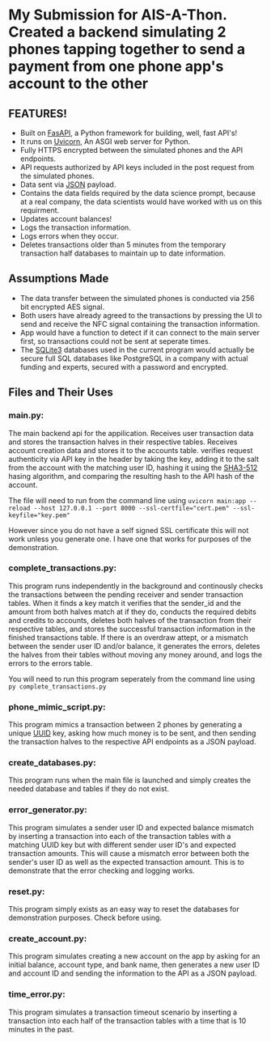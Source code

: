 # My Submission for AIS-A-Thon. Created a backend simulating 2 phones tapping together to send a payment from one phone app's account to the other  
  
## FEATURES!
- Built on [FasAPI](https://fastapi.tiangolo.com/), a Python framework for building, well, fast API's!  
- It runs on [Uvicorn](https://www.uvicorn.org/), An ASGI web server for Python.
- Fully HTTPS encrypted between the simulated phones and the API endpoints.  
- API requests authorized by API keys included in the post request from the simulated phones.  
- Data sent via [JSON](https://en.wikipedia.org/wiki/JSON) payload.  
- Contains the data fields required by the data science prompt, because at a real company, the data scientists would have worked with us on this requirment.  
- Updates account balances!  
- Logs the transaction information.  
- Logs errors when they occur.  
- Deletes transactions older than 5 minutes from the temporary transaction half databases to maintain up to date information.  

## Assumptions Made
- The data transfer between the simulated phones is conducted via 256 bit encrypted AES signal.  
- Both users have already agreed to the transactions by pressing the UI to send and receive the NFC signal containing the transaction information.  
- App would have a function to detect if it can connect to the main server first, so transactions could not be sent at seperate times.  
- The [SQLite3](https://en.wikipedia.org/wiki/SQLite) databases used in the current program would actually be secure full SQL databases like PostgreSQL in a company with actual funding and experts, secured with a password and encrypted.

## Files and Their Uses  

### main.py:  
The main backend api for the appilication. Receives user transaction data and stores the transaction halves in their respective tables. Receives account creation data and stores it to the accounts table. verifies request authenticity via API key in the header by taking the key, adding it to the salt from the account with the matching user ID, hashing it using the [SHA3-512](https://en.wikipedia.org/wiki/SHA-3) hasing algorithm, and comparing the resulting hash to the API hash of the account.  
  
The file will need to run from the command line using `uvicorn main:app --reload --host 127.0.0.1 --port 8000 --ssl-certfile="cert.pem" --ssl-keyfile="key.pem"`  
  
However since you do not have a self signed SSL certificate this will not work unless you generate one. I have one that works for purposes of the demonstration.  
  
### complete_transactions.py:  
This program runs independently in the background and continously checks the transactions between the pending receiver and sender transaction tables. When it finds a key match it verifies that the sender_id and the amount from both halves match at if they do, conducts the required debits and credits to accounts, deletes both halves of the transaction from their respective tables, and stores the successful transaction information in the finished transactions table. If there is an overdraw attept, or a mismatch between the sender user ID and/or balance, it generates the errors, deletes the halves from their tables without moving any money around, and logs the errors to the errors table.  
  
You will need to run this program seperately from the command line using `py complete_transactions.py`  

### phone_mimic_script.py:  
This program mimics a transaction between 2 phones by generating a unique [UUID](https://en.wikipedia.org/wiki/Universally_unique_identifier) key, asking how much money is to be sent, and then sending the transaction halves to the respective API endpoints as a JSON payload.  
  
### create_databases.py:  
This program runs when the main file is launched and simply creates the needed database and tables if they do not exist.  
  
### error_generator.py:  
This program simulates a sender user ID and expected balance mismatch by inserting a transaction into each of the transaction tables with a matching UUID key but with different sender user ID's and expected transaction amounts. This will cause a mismatch error between both the sender's user ID as well as the expected transaction amount. This is to demonstrate that the error checking and logging works.  
  
### reset.py:  
This program simply exists as an easy way to reset the databases for demonstration purposes. Check before using.  
  
### create_account.py:  
This program simulates creating a new account on the app by asking for an initial balance, account type, and bank name, then generates a new user ID and account ID and sending the information to the API as a JSON payload.  
  
### time_error.py:  
This program simulates a transaction timeout scenario by inserting a transaction into each half of the transaction tables with a time that is 10 minutes in the past.